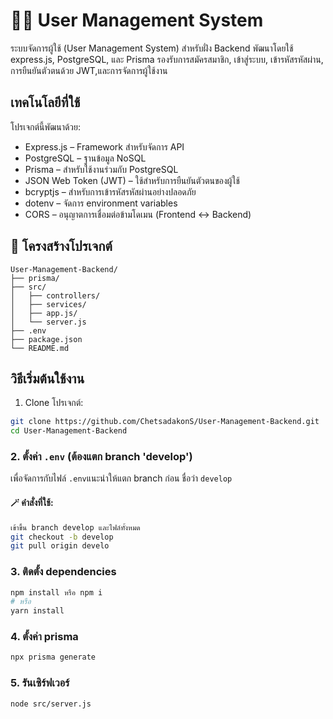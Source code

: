# 🧑‍💼 User Management System


ระบบจัดการผู้ใช้ (User Management System) สำหรับฝั่ง Backend พัฒนาโดยใช้ express.js, PostgreSQL, และ Prisma รองรับการสมัครสมาชิก, เข้าสู่ระบบ, เข้ารหัสรหัสผ่าน, การยืนยันตัวตนด้วย JWT,และการจัดการผู้ใช้งาน

## เทคโนโลยีที่ใช้

โปรเจกต์นี้พัฒนาด้วย:

- Express.js – Framework สำหรับจัดการ API
- PostgreSQL – ฐานข้อมูล NoSQL 
- Prisma – สำหรับใช้งานร่วมกับ PostgreSQL
- JSON Web Token (JWT) – ใช้สำหรับการยืนยันตัวตนของผู้ใช้
- bcryptjs – สำหรับการเข้ารหัสรหัสผ่านอย่างปลอดภัย
- dotenv – จัดการ environment variables
- CORS – อนุญาตการเชื่อมต่อข้ามโดเมน (Frontend ↔ Backend)
  
## 📁 โครงสร้างโปรเจกต์
```
User-Management-Backend/
├── prisma/                 
├── src/
│   ├── controllers/       
│   ├── services/          
│   ├── app.js/            
│   └── server.js          
├── .env                   
├── package.json            
└── README.md
```          
## วิธีเริ่มต้นใช้งาน

1. Clone โปรเจกต์:

```bash
git clone https://github.com/ChetsadakonS/User-Management-Backend.git
cd User-Management-Backend
```

### 2. ตั้งค่า `.env` (ต้องแตก branch 'develop')

เพื่อจัดการกับไฟล์ `.env`แนะนำให้แตก branch ก่อน ชื่อว่า `develop`

#### 🪄 คำสั่งที่ใช้:

```bash
เข้าขึ้น branch develop และไฟล์ทั้งหมด
git checkout -b develop
git pull origin develo
```

### 3. ติดตั้ง dependencies
```bash
npm install หรือ npm i
# หรือ
yarn install
```
### 4. ตั้งค่า prisma
```bash
npx prisma generate
```
### 5. รันเซิร์ฟเวอร์

```bash
node src/server.js
```
